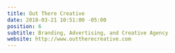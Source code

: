```yaml
---
title: Out There Creative
date: 2018-03-21 10:51:00 -05:00
position: 6
subtitle: Branding, Advertising, and Creative Agency
website: http://www.outtherecreative.com
---
```


